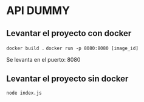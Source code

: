 # API DUMMY
## Levantar el proyecto con docker
`` docker build . ``
``docker run -p 8080:8080 [image_id] ``

Se levanta en el puerto: 8080

## Levantar el proyecto sin docker
``node index.js``